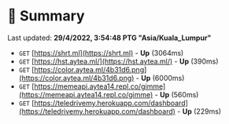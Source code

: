 # 📖 Summary
Last updated: **29/4/2022, 3:54:48 PTG "Asia/Kuala_Lumpur"**

- `GET` [https://shrt.ml](https://shrt.ml) - **Up** (3064ms)
- `GET` [https://hst.aytea.ml/](https://hst.aytea.ml/) - **Up** (390ms)
- `GET` [https://color.aytea.ml/4b31d6.png](https://color.aytea.ml/4b31d6.png) - **Up** (6000ms)
- `GET` [https://memeapi.aytea14.repl.co/gimme](https://memeapi.aytea14.repl.co/gimme) - **Up** (560ms)
- `GET` [https://teledrivemy.herokuapp.com/dashboard](https://teledrivemy.herokuapp.com/dashboard) - **Up** (229ms)
